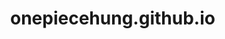 # onepiecehung.github.io
<!DOCTYPE html>
<html>
<head>
	<meta charset="utf-8">
	<meta name="viewport" content="width=device-width, initial-scale=1, user-scalable=no">
	<title>Chỉnh sửa ảnh Online, Chỉnh sửa ảnh Online miễn phí, Chỉnh sửa ảnh Online đơn giản Tiếng Việt</title>
	<meta name="robots" content="index,follow" />
	<meta name="description" content="Chỉnh sửa ảnh Online, Chỉnh sửa ảnh Online miễn phí, Chỉnh sửa ảnh Online đơn giản Tiếng Việt, Chỉnh sửa ảnh đẹp nhất" />
	<meta name="abstract" content="ChinhSuaAnh Online Website chỉnh sửa ảnh đơn giản nhất">
	<meta name="Search Engines" content="www.altaVista.com, www.aol.com, www.infoseek.com, www.excite.com, www.hotbot.com, www.lycos.com, www.magellan.com, www.looksmart.com, www.cnet.com, www.voila.com, www.google.fr, www.google.com, www.google.com.vn, www.coccoc.com/search, www.bing.com, www.yahoo.fr, www.yahoo.com, www.alltheweb.com, www.msn.com, www.netscape.com, www.nomade.com">
	<meta name="generator" content="chinhsuaanh.cf" />
	<meta name="author" content="3AT" />
	<meta http-equiv="content-language" content="vi" />
	<meta property="og:locale" content="vi_VN" />
	<meta property="og:url" content="https://chinhsuaanh.cf" />
	<meta property="og:title" content="Chỉnh sửa ảnh Online, Chỉnh sửa ảnh Online miễn phí, Chỉnh sửa ảnh Online đơn giản Tiếng Việt">
	<meta property="og:description" content="Chỉnh sửa ảnh Online, Chỉnh sửa ảnh Online miễn phí, Chỉnh sửa ảnh Online đơn giản Tiếng Việt, Chỉnh sửa ảnh đẹp nhất" />
	<meta property="og:site_name" content="Chỉnh sửa ảnh Online, Chỉnh sửa ảnh Online miễn phí, Chỉnh sửa ảnh Online đơn giản Tiếng Việt" />
    <link rel="stylesheet" href="styles.min.css?v19">
	<link href='https://fonts.googleapis.com/css?family=Roboto:300,400,500' rel='stylesheet' type='text/css'>
	<link rel="shortcut icon" type="image/x-icon" href="images/picture.ico" />
	<style>
		body, html {
			margin: 0;
			width: 100%;
			height: 100%;
		}
	</style>
</head>
<body>

<pixie-editor>
	<div class="global-spinner">
		<style>.global-spinner {display: none; align-items: center; justify-content: center; z-index: 999; background: #fff; position: fixed; top: 0; left: 0; width: 100%; height: 100%;}</style>
		<style>.la-ball-spin-clockwise,.la-ball-spin-clockwise>div{position:relative;-webkit-box-sizing:border-box;-moz-box-sizing:border-box;box-sizing:border-box}.la-ball-spin-clockwise{display:block;font-size:0;color:#1976d2}.la-ball-spin-clockwise.la-dark{color:#333}.la-ball-spin-clockwise>div{display:inline-block;float:none;background-color:currentColor;border:0 solid currentColor}.la-ball-spin-clockwise{width:32px;height:32px}.la-ball-spin-clockwise>div{position:absolute;top:50%;left:50%;width:8px;height:8px;margin-top:-4px;margin-left:-4px;border-radius:100%;-webkit-animation:ball-spin-clockwise 1s infinite ease-in-out;-moz-animation:ball-spin-clockwise 1s infinite ease-in-out;-o-animation:ball-spin-clockwise 1s infinite ease-in-out;animation:ball-spin-clockwise 1s infinite ease-in-out}.la-ball-spin-clockwise>div:nth-child(1){top:5%;left:50%;-webkit-animation-delay:-.875s;-moz-animation-delay:-.875s;-o-animation-delay:-.875s;animation-delay:-.875s}.la-ball-spin-clockwise>div:nth-child(2){top:18.1801948466%;left:81.8198051534%;-webkit-animation-delay:-.75s;-moz-animation-delay:-.75s;-o-animation-delay:-.75s;animation-delay:-.75s}.la-ball-spin-clockwise>div:nth-child(3){top:50%;left:95%;-webkit-animation-delay:-.625s;-moz-animation-delay:-.625s;-o-animation-delay:-.625s;animation-delay:-.625s}.la-ball-spin-clockwise>div:nth-child(4){top:81.8198051534%;left:81.8198051534%;-webkit-animation-delay:-.5s;-moz-animation-delay:-.5s;-o-animation-delay:-.5s;animation-delay:-.5s}.la-ball-spin-clockwise>div:nth-child(5){top:94.9999999966%;left:50.0000000005%;-webkit-animation-delay:-.375s;-moz-animation-delay:-.375s;-o-animation-delay:-.375s;animation-delay:-.375s}.la-ball-spin-clockwise>div:nth-child(6){top:81.8198046966%;left:18.1801949248%;-webkit-animation-delay:-.25s;-moz-animation-delay:-.25s;-o-animation-delay:-.25s;animation-delay:-.25s}.la-ball-spin-clockwise>div:nth-child(7){top:49.9999750815%;left:5.0000051215%;-webkit-animation-delay:-.125s;-moz-animation-delay:-.125s;-o-animation-delay:-.125s;animation-delay:-.125s}.la-ball-spin-clockwise>div:nth-child(8){top:18.179464974%;left:18.1803700518%;-webkit-animation-delay:0s;-moz-animation-delay:0s;-o-animation-delay:0s;animation-delay:0s}.la-ball-spin-clockwise.la-sm{width:16px;height:16px}.la-ball-spin-clockwise.la-sm>div{width:4px;height:4px;margin-top:-2px;margin-left:-2px}.la-ball-spin-clockwise.la-2x{width:64px;height:64px}.la-ball-spin-clockwise.la-2x>div{width:16px;height:16px;margin-top:-8px;margin-left:-8px}.la-ball-spin-clockwise.la-3x{width:96px;height:96px}.la-ball-spin-clockwise.la-3x>div{width:24px;height:24px;margin-top:-12px;margin-left:-12px}@-webkit-keyframes ball-spin-clockwise{0%,100%{opacity:1;-webkit-transform:scale(1);transform:scale(1)}20%{opacity:1}80%{opacity:0;-webkit-transform:scale(0);transform:scale(0)}}@-moz-keyframes ball-spin-clockwise{0%,100%{opacity:1;-moz-transform:scale(1);transform:scale(1)}20%{opacity:1}80%{opacity:0;-moz-transform:scale(0);transform:scale(0)}}@-o-keyframes ball-spin-clockwise{0%,100%{opacity:1;-o-transform:scale(1);transform:scale(1)}20%{opacity:1}80%{opacity:0;-o-transform:scale(0);transform:scale(0)}}@keyframes ball-spin-clockwise{0%,100%{opacity:1;-webkit-transform:scale(1);-moz-transform:scale(1);-o-transform:scale(1);transform:scale(1)}20%{opacity:1}80%{opacity:0;-webkit-transform:scale(0);-moz-transform:scale(0);-o-transform:scale(0);transform:scale(0)}}</style>
		<div class="la-ball-spin-clockwise la-2x">
			<div></div>
			<div></div>
			<div></div>
			<div></div>
			<div></div>
			<div></div>
			<div></div>
			<div></div>
		</div>
	</div>
	<script>setTimeout(function() {
		var spinner = document.querySelector('.global-spinner');
		if (spinner) spinner.style.display = 'flex';
	}, 50);</script>
</pixie-editor>
<script src="scripts.min.js?v19"></script>

<script>
    var pixie = new Pixie({
    	watermarkText: 'Pixie Demo',
    	onLoad: function() {
    		window.postMessage('pixieLoaded', '*');
    	},
    });
</script>
</body>
</html>
<!--suported by 3AT-->
